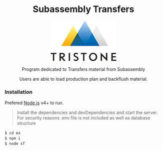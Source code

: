 <center><strong><h1>Subassembly Transfers</h1></strong></center>


<p align="center">
  <img src="https://raw.githubusercontent.com/aramogs/bts/master/public/img/tristone_logo_head.png" />
</p>

<center><p>Program dedicated to Transfers material from Subassembly </p></center>
<center><p>Users are able to load production plan and backflush material. </p></center>

### Installation

Prefered  [Node.js](https://nodejs.org/) v4+ to run.

>Install the dependencies and devDependencies and start the server.
>For security reasons .env file is not included as well as database structure

```sh
$ cd ex
$ npm i
$ node sf
```
